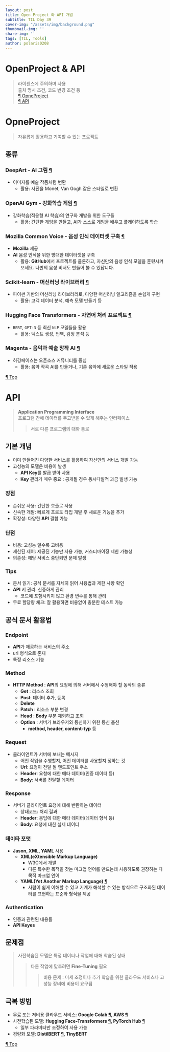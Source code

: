 ```yaml
---
layout: post
title: Open Project 와 API 개념
subtitle: TIL Day 39
cover-img: "/assets/img/background.png"
thumbnail-img: ''
share-img: ''
tags: [TIL, Tools]
author: polaris0208
---
```


# OpenProject & API
> 라이센스에 주의하며 사용 <br>
> 출처 명시 조건, 코드 변경 조건 등<br>
> [¶ OpneProject](#opneproject)<br>
> [¶ API](#api)<br>

# OpneProject
> 자유롭게 활용하고 기여할 수 있는 프로젝트

## 종류

### **DeepArt - AI 그림** [¶](https://creativitywith.ai/deepartio/)

- 이미지를 예술 작품처럼 변환
  - 활용: 사진을 Monet, Van Gogh 같은 스타일로 변환

### **OpenAI Gym - 강화학습 게임** [¶](https://gymnasium.farama.org)

- 강화학습(적응형 AI 학습)의 연구와 개발을 위한 도구들
  - 활용: 간단한 게임을 만들고, AI가 스스로 게임을 배우고 플레이하도록 학습

### **Mozilla Common Voice - 음성 인식 데이터셋 구축** [¶](https://commonvoice.mozilla.org/ko)

- **Mozilla** 제공
- **AI** 음성 인식을 위한 방대한 데이터셋을 구축
  - 활용: **GitHub**에서 프로젝트를 클론하고, 자신만의 음성 인식 모델을 훈련시켜 보세요. 나만의 음성 비서도 만들어 볼 수 있답니다.

### **Scikit-learn - 머신러닝 라이브러리** [¶](https://scikit-learn.org/stable/)

- 파이썬 기반의 머신러닝 라이브러리로, 다양한 머신러닝 알고리즘을 손쉽게 구현
  - 활용: 고객 데이터 분석, 예측 모델 만들기 등

### **Hugging Face Transformers - 자연어 처리 프로젝트** [¶](https://huggingface.co/docs/transformers/index)

- `BERT`, `GPT-3` 등 최신 `NLP` 모델들을 활용
  - 활용: 텍스트 생성, 번역, 감정 분석 등

### **Magenta - 음악과 예술 창작 AI** [¶](https://magenta.tensorflow.org)
- 허깅페이스는 오픈소스 커뮤니티를 중심
  - 활용: 음악 작곡 AI를 만들거나, 기존 음악에 새로운 스타일 적용

[¶ Top](#openproject--api)

# API
> **Application Programming Interface**<br>
> 프로그램 간에 데이터를 주고받을 수 있게 해주는 인터페이스
>> 서로 다른 프로그램의 대화 통로

## 기본 개념
- 이미 만들어진 다양한 서비스를 활용하여 자신만의 서비스 개발 가능
- 고성능의 모델은 비용이 발생
  - **API Key**를 발급 받아 사용 
  - **Key** 관리가 매우 중요 : 공개될 경우 동시다발적 과금 발생 가능

### 장점
- 손쉬운 사용: 간단한 호출로 사용
- 신속한 개발: 빠르게 프로토 타입 개발 후 새로운 기능을 추가
- 확장성: 다양한 **API** 결합 가능

### 단점
- 비용: 고성능 일수록 고비용
- 제한된 제어: 제공된 기능만 사용 가능, 커스터마이징 제한 가능성
- 의존성: 해당 서비스 중단되면 문제 발생

### Tips
- 문서 읽기: 공식 문서를 자세히 읽어 사용법과 제한 사항 확인
- **API** 키 관리: 신중하게 관리
  - 코드에 포함시키지 않고 환경 변수를 통해 관리
- 무료 할당량 체크: 잘 활용하면 비용없이 충분한 테스트 가능

## 공식 문서 활용법

### **Endpoint**
- **API**가 제공하는 서비스의 주소
- url 형식으로 존재
- 특정 리소스 기능

### **Method**
- **HTTP Method** : **API**의 요청에 의해 서버에서 수행해야 할 동작의 종류
  - **Get** : 리소스 조회
  - **Post**: 데이터 추가, 등록
  - **Delete**
  - **Patch** : 리소스 부분 변경
  - **Head** : **Body** 부분 제외하고 조회
  - **Option** : 서버가 브라우저와 통신하기 위한 통신 옵션
    - **method, header, content-typ** 등

### **Request**
- 클라이언트가 서버에 보내는 메시지
  - 어떤 작업을 수행할지, 어떤 데이터를 사용할지 정하는 것
  - **Url**: 요청이 전달 될 엔드포인트 주소
  - **Header**: 요청에 대한 메타 데이터(인증 데이터 등)
  - **Body**: 서버롤 전달할 데이터

### **Response**
- 서버가 클라이언트 요청에 대해 반환하는 데이터
  - 상태코드: 처리 결과
  - **Header**: 응답에 대한 메타 데이터(데이터 형식 등)
  - **Body**: 요청에 대한 실제 데이터

### 데이타 포맷
- **Jason, XML, YAML** 사용
  - **XML(eXtensible Markup Language)**
    - W3C에서 개발
    - 다른 특수한 목적을 갖는 마크업 언어를 만드는데 사용하도록 권장하는 다목적 마크업 언어
  - **YAML(Yet Another Markup Language)** [¶](https://www.ibm.com/kr-ko/topics/yaml)
    - 사람이 쉽게 이해할 수 있고 기계가 해석할 수 있는 방식으로 구조화된 데이터를 표현하는 표준화 형식을 제공

### Authentication
- 인증과 관련된 내용들
- **API Keyes**

## 문제점
>사전학습된 모델은 특정 데이터나 작업에 대해 학습된 상태
>>다른 작업에 맞추려면 **Fine-Tuning** 필요
>>> 비용 문제 : 미세 조정이나 추가 학습을 위한 클라우드 서비스나 고성능 장비에 비용이 요구됨

## 극복 방법
- 무료 또는 저비용 클라우드 서비스: **Google Colab [¶](https://colab.research.google.com/?hl=ko), AWS [¶](https://aws.amazon.com/ko/)**
- 사전학습된 모델: **Hugging Face-Transformers [¶](https://huggingface.co/docs/transformers/index), PyTorch Hub [¶](https://pytorch.org/hub/)** 
  - 일부 파라미터만 조정하여 사용 가능
- 경량화 모델: **DistilBERT [¶](https://huggingface.co/docs/transformers/model_doc/distilbert), TinyBERT**

[¶ Top](#openproject--api)